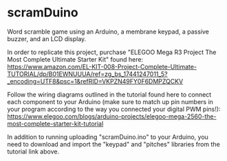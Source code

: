 # scramDuino
Word scramble game using an Arduino, a membrane keypad, a passive buzzer, and an LCD display.

In order to replicate this project, purchase "ELEGOO Mega R3 Project The Most Complete Ultimate Starter Kit" found here: https://www.amazon.com/EL-KIT-008-Project-Complete-Ultimate-TUTORIAL/dp/B01EWNUUUA/ref=zg_bs_17441247011_5?_encoding=UTF8&psc=1&refRID=VKPZN49FY0F6DMPZQCKV

Follow the wiring diagrams outlined in the tutorial found here to connect each component to your Arduino (make sure to match up pin numbers in your program according to the way you connected your digital PWM pins!): https://www.elegoo.com/blogs/arduino-projects/elegoo-mega-2560-the-most-complete-starter-kit-tutorial

In addition to running uploading "scramDuino.ino" to your Arduino, you need to download and import the "keypad" and "pitches" libraries from the tutorial link above.


